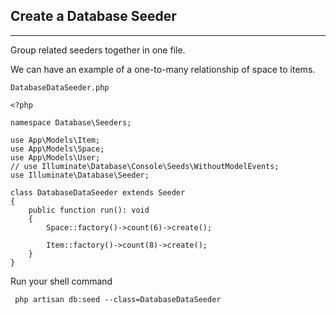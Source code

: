## Create a Database Seeder

---

Group related seeders together in one file.

We can have an example of a one-to-many relationship of space to items.

`DatabaseDataSeeder.php`
```injectablephp
<?php

namespace Database\Seeders;

use App\Models\Item;
use App\Models\Space;
use App\Models\User;
// use Illuminate\Database\Console\Seeds\WithoutModelEvents;
use Illuminate\Database\Seeder;

class DatabaseDataSeeder extends Seeder
{
    public function run(): void
    {
        Space::factory()->count(6)->create();

        Item::factory()->count(8)->create();
    }
}
```

Run your shell command
```shell
 php artisan db:seed --class=DatabaseDataSeeder
```